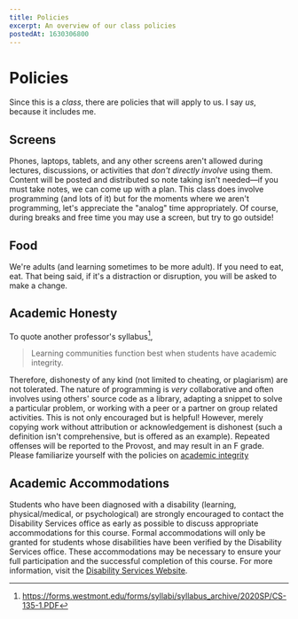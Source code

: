 ```yaml
---
title: Policies
excerpt: An overview of our class policies
postedAt: 1630306800
---
```


# Policies

Since this is a _class_, there are policies that will apply to us. I say _us_, because it includes me.

## Screens

Phones, laptops, tablets, and any other screens aren't allowed during lectures, discussions, or activities that _don't directly involve_ using them. Content will be posted and distributed so note taking isn't needed—if you must take notes, we can come up with a plan. This class does involve programming (and lots of it) but for the moments where we aren't programming, let's appreciate the "analog" time appropriately. Of course, during breaks and free time you may use a screen, but try to go outside!

## Food

We're adults (and learning sometimes to be more adult). If you need to eat, eat. That being said, if it's a distraction or disruption, you will be asked to make a change.

## Academic Honesty

To quote another professor's syllabus[^1],

> Learning communities function best when students have academic integrity.

Therefore, dishonesty of any kind (not limited to cheating, or plagiarism) are not tolerated. The nature of programming is _very_ collaborative and often involves using others' source code as a library, adapting a snippet to solve a particular problem, or working with a peer or a partner on group related activities. This is not only encouraged but is helpful! However, merely copying work without attribution or acknowledgement is dishonest (such a definition isn't comprehensive, but is offered as an example). Repeated offenses will be reported to the Provost, and may result in an F grade. Please familiarize yourself with the policies on [academic integrity](https://www.westmont.edu/office-provost/academic-program/academic-integrity-policy)

## Academic Accommodations

Students who have been diagnosed with a disability (learning, physical/medical, or psychological) are strongly encouraged to contact the Disability Services office as early as possible to discuss appropriate accommodations for this course. Formal accommodations will only be granted for students whose
disabilities have been verified by the Disability Services office. These accommodations may be necessary
to ensure your full participation and the successful completion of this course. For more information, visit the [Disability Services Website](http://www.westmont.edu/_offices/disability).

[^1]: https://forms.westmont.edu/forms/syllabi/syllabus_archive/2020SP/CS-135-1.PDF
